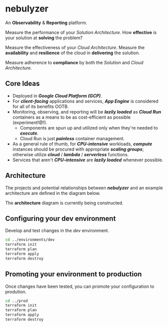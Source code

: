 # nebulyzer
An **Observability** & **Reporting** platform.

Measure the performance of your *Solution Architecture*. How **effective** is your solution at **solving** the problem?

Measure the effectiveness of your *Cloud Architecture*. Measure the **availability** and **resilience** of the cloud in **delivering** the solution.

Measure adherence to **compliance** by both the *Solution* and *Cloud Architecture*.

## Core Ideas

- Deployed in **_Google Cloud Platform (GCP)_**.
- For **_client-facing_** applications and services, **_App Engine_** is considered for all of its benefits OOTB.
- Monitoring, observing, and reporting will be **_lazily loaded_** as **_Cloud Run_** containers as a means to be as cost-efficient as possible (experiment!@!).
  - Components are spun up and utilized only when they're needed to **_execute_**.
  - Cloud Run is just **_painless_** container management.
- As a general rule of thumb, for **_CPU-intensive_** workloads, **_compute_** instances should be procured with appropriate **_scaling groups_**; otherwise utilize **_cloud_** / **_lambda_** / **_serverless_** functions.
- Services that aren't **_CPU-intensive_** are **_lazily loaded_** whenever possible. 

## Architecture

The projects and potential relationships between **_nebulyzer_** and an example architecture are defined in the diagram below.

The **architecture** diagram is currently being constructed.

## Configuring your **dev** environment

Develop and test changes in the *dev* environment.

```bash
cd ../environments/dev
terraform init
terraform plan
terraform apply
terraform destroy
```

## Promoting your environment to **production**

Once changes have been tested, you can promote your configuration to prodution.

```bash
cd ../prod
terraform init
terraform plan
terraform apply
terraform destroy
```

